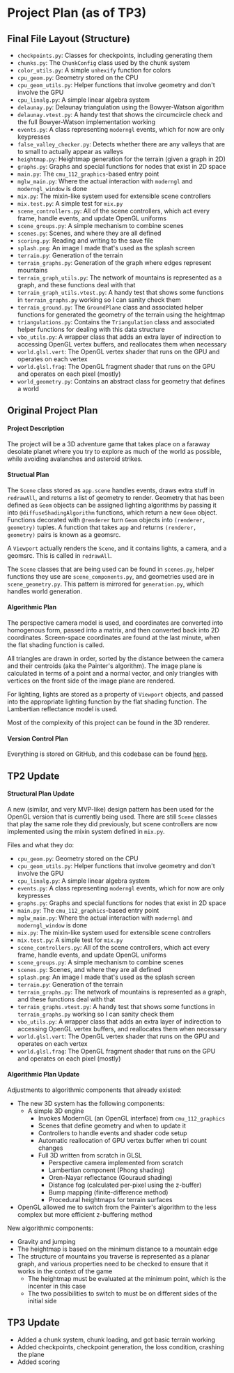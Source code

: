 # Project Plan (as of TP3)

## Final File Layout (Structure)

- `checkpoints.py`: Classes for checkpoints, including generating them
- `chunks.py`: The `ChunkConfig` class used by the chunk system
- `color_utils.py`: A simple `unhexify` function for colors
- `cpu_geom.py`: Geometry stored on the CPU
- `cpu_geom_utils.py`: Helper functions that involve geometry and don't involve the GPU
- `cpu_linalg.py`: A simple linear algebra system
- `delaunay.py`: Delaunay triangulation using the Bowyer-Watson algorithm
- `delaunay.vtest.py`: A handy test that shows the circumcircle check and the full Bowyer-Watson implementation working
- `events.py`: A class representing `moderngl` events, which for now are only keypresses
- `false_valley_checker.py`: Detects whether there are any valleys that are to small to actually appear as valleys
- `heightmap.py`: Heightmap generation for the terrain (given a graph in 2D)
- `graphs.py`: Graphs and special functions for nodes that exist in 2D space
- `main.py`: The `cmu_112_graphics`-based entry point
- `mglw_main.py`: Where the actual interaction with `moderngl` and `moderngl_window` is done
- `mix.py`: The mixin-like system used for extensible scene controllers
- `mix.test.py`: A simple test for `mix.py`
- `scene_controllers.py`: All of the scene controllers, which act every frame, handle events, and update OpenGL uniforms
- `scene_groups.py`: A simple mechanism to combine scenes
- `scenes.py`: Scenes, and where they are all defined
- `scoring.py`: Reading and writing to the save file
- `splash.png`: An image I made that's used as the splash screen
- `terrain.py`: Generation of the terrain
- `terrain_graphs.py`: Generation of the graph where edges represent mountains
- `terrain_graph_utils.py`: The network of mountains is represented as a graph, and these functions deal with that
- `terrain_graph_utils.vtest.py`: A handy test that shows some functions in `terrain_graphs.py` working so I can sanity check them
- `terrain_ground.py`: The `GroundPlane` class and associated helper functions for generated the geometry of the terrain using the heightmap
- `triangulations.py`: Contains the `Triangulation` class and associated helper functions for dealing with this data structure
- `vbo_utils.py`: A wrapper class that adds an extra layer of indirection to accessing OpenGL vertex buffers, and reallocates them when necessary
- `world.glsl.vert`: The OpenGL vertex shader that runs on the GPU and operates on each vertex
- `world.glsl.frag`: The OpenGL fragment shader that runs on the GPU and operates on each pixel (mostly)
- `world_geometry.py`: Contains an abstract class for geometry that defines a world

## Original Project Plan

#### Project Description

The project will be a 3D adventure game that takes place on a faraway desolate planet where you try to explore as much of the world as possible, while avoiding avalanches and asteroid strikes. 

#### Structual Plan

The `Scene` class stored as `app.scene` handles events, draws extra stuff in `redrawAll`, and returns a list of geometry to render. Geometry that has been defined as `Geom` objects can be assigned lighting algorithms by passing it into `@diffuseShadingAlgorithm` functions, which return a new `Geom` object. Functions decorated with `@renderer` turn `Geom` objects into `(renderer, geometry)` tuples. A function that takes `app` and returns `(renderer, geometry)` pairs is known as a geomsrc.

A `Viewport` actually renders the `Scene`, and it contains lights, a camera, and a geomsrc. This is called in `redrawAll`.

The `Scene` classes that are being used can be found in `scenes.py`, helper functions they use are `scene_components.py`, and geometries used are in `scene_geometry.py`. This pattern is mirrored for `generation.py`, which handles world generation. 

#### Algorithmic Plan

The perspective camera model is used, and coordinates are converted into homogenous form, passed into a matrix, and then converted back into 2D coordinates. Screen-space coordinates are found at the last minute, when the flat shading function is called. 

All triangles are drawn in order, sorted by the distance between the camera and their centroids (aka the Painter's algorithm). The image plane is calculated in terms of a point and a normal vector, and only triangles with vertices on the front side of the image plane are rendered. 

For lighting, lights are stored as a property of `Viewport` objects, and passed into the appropriate lighting function by the flat shading function. The Lambertian reflectance model is used.

Most of the complexity of this project can be found in the 3D renderer.

#### Version Control Plan

Everything is stored on GitHub, and this codebase can be found [here](https://github.com/HktOverload/Garbage3D).

## TP2 Update

#### Structural Plan Update

A new (similar, and very MVP-like) design pattern has been used for the OpenGL version that is currently being used. There are still `Scene` classes that play the same role they did previously, but scene controllers are now implemented using the mixin system defined in `mix.py`. 

Files and what they do:
- `cpu_geom.py`: Geometry stored on the CPU
- `cpu_geom_utils.py`: Helper functions that involve geometry and don't involve the GPU
- `cpu_linalg.py`: A simple linear algebra system
- `events.py`: A class representing `moderngl` events, which for now are only keypresses
- `graphs.py`: Graphs and special functions for nodes that exist in 2D space
- `main.py`: The `cmu_112_graphics`-based entry point
- `mglw_main.py`: Where the actual interaction with `moderngl` and `moderngl_window` is done
- `mix.py`: The mixin-like system used for extensible scene controllers
- `mix.test.py`: A simple test for `mix.py`
- `scene_controllers.py`: All of the scene controllers, which act every frame, handle events, and update OpenGL uniforms
- `scene_groups.py`: A simple mechanism to combine scenes
- `scenes.py`: Scenes, and where they are all defined
- `splash.png`: An image I made that's used as the splash screen
- `terrain.py`: Generation of the terrain
- `terrain_graphs.py`: The network of mountains is represented as a graph, and these functions deal with that
- `terrain_graphs.vtest.py`: A handy test that shows some functions in `terrain_graphs.py` working so I can sanity check them
- `vbo_utils.py`: A wrapper class that adds an extra layer of indirection to accessing OpenGL vertex buffers, and reallocates them when necessary
- `world.glsl.vert`: The OpenGL vertex shader that runs on the GPU and operates on each vertex
- `world.glsl.frag`: The OpenGL fragment shader that runs on the GPU and operates on each pixel (mostly)

#### Algorithmic Plan Update

Adjustments to algorithmic components that already existed:
- The new 3D system has the following components:
  - A simple 3D engine
    - Invokes ModernGL (an OpenGL interface) from `cmu_112_graphics`
    - Scenes that define geometry and when to update it
    - Controllers to handle events and shader code setup
    - Automatic reallocation of GPU vertex buffer when tri count changes
    - Full 3D written from scratch in GLSL
        - Perspective camera implemented from scratch
        - Lambertian component (Phong shading) 
        - Oren-Nayar reflectance (Gouraud shading)
        - Distance fog (calculated per-pixel using the z-buffer)
        - Bump mapping (finite-difference method)
        - Procedural heightmaps for terrain surfaces
- OpenGL allowed me to switch from the Painter's algorithm to the less complex but more efficient z-buffering method

New algorithmic components:
- Gravity and jumping
- The heightmap is based on the minimum distance to a mountain edge
- The structure of mountains you traverse is represented as a planar graph, and various properties need to be checked to ensure that it works in the context of the game
  - The heightmap must be evaluated at the minimum point, which is the incenter in this case
  - The two possibilities to switch to must be on different sides of the initial side

## TP3 Update

- Added a chunk system, chunk loading, and got basic terrain working
- Added checkpoints, checkpoint generation, the loss condition, crashing the plane
- Added scoring

